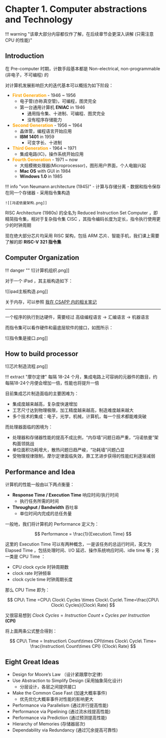 # Chapter 1. Computer abstractions and Technology

!!! warning "该章大部分内容都仅作了解，在后续章节会更深入讲解 (只需注意 CPU 的性能)"

## Introduction

在 Pre-computer 时期，计数手段基本都是 Non-electrical, non-programmable (非电子，不可编程) 的

对计算机发展影响巨大的迭代基本可以概括为如下阶段：

- <font color="orange">**First Generation**</font> - 1946 ~ 1956
	- 电子管(亦称真空管)，可编程，图灵完全
	- 第一台通用计算机 **ENIAC** in 1946
		- 通用指令集、十进制、可编程、图灵完全
		- 没有程序存储能力
- <font color="orange">**Second Generation**</font> - 1956 ~ 1964
	- 晶体管，编程语言开始应用
	- **IBM 1401** in 1959
		- 可变字长、十进制
- <font color="orange">**Third Generation**</font> - 1964 ~ 1971
	- 集成电路(IC)，操作系统开始应用
- <font color="orange">**Fourth Generation**</font> - 1971 ~ now
	- 大规模微处理器(Microprocessor)，图形用户界面，个人电脑兴起
	- **Mac OS** with GUI in 1984
	- **Windows 1.0** in 1985

!!! info "von Neumann architecture (1945)"
	- 计算与存储分离
	- 数据和指令保存在同一个存储器
	- 采用指令集构造
	
	![[冯诺依曼架构.png]]




RISC Architecture (1980s) 的全名为 Reduced Instruction Set Computer ，即精简指令集，相对于复杂指令集 CISC ，其指令编码长度为定长，指令执行使用更少的时钟周期

现在绝大部分芯片均采用 RISC 架构，包括 ARM 芯片、智能手机，我们课上需要了解的即 **RISC-V 321 指令集**

## Computer Organization

!!! danger ""
	![[计算机组织.png]]

对于一个 iPad ，其主板构造如下：

![[ipad主板构造.png]]

关于内存，可以参照 [我在 CSAPP 内的相关笔记](https://www.nimisora.top/%E8%AF%BE%E5%A4%96%E7%A7%AF%E7%B4%AF/CSAPP/Chapter6/) 

---

一个程序的执行到达硬件，需要经过 高级编程语言 → 汇编语言 → 机器语言

而指令集可以看作硬件和最底层软件的接口，如图所示：

![[指令集是接口.png]]

## How to build processor

![[芯片制造流程.png]]

!!! extract "摩尔定律"
	每隔 18-24 个月，集成电路上可容纳的元器件的数目，约每隔18-24个月便会增加一倍，性能也将提升一倍

目前集成芯片制造面临的主要困难为：

- 集成度越来越高，复杂度快速增加
- 工艺尺寸达到物理极限，加工精度越来越高，制造难度越来越大
- 多个技术的集成：电子，光学，机械，计算机，每一个技术都能难突破


而处理器面临的困境为：

- 处理器和存储器性能的提高不成比例，“内存墙”问题日趋严重，“冯诺依曼”架构面领挑战
- 单位面积功耗增大，散热问题日趋严峻，“功耗墙”问题凸显
- 受物理规律限制，摩尔定律面临失效，靠工艺进步获得的性能红利逐渐减弱


## Performance and Idea

计算机的性能一般由以下两点衡量：

- **Response Time / Execution Time** 响应时间/执行时间
	- 执行任务所需的时间
- **Throughput / Bandwidth** 吞吐率
	- 单位时间内完成的总任务量

一般地，我们将计算机的 Performance 定义为：

$$
Performance = \frac{1}{Execution\ Time}
$$

这里的 Execution Time 可以有两种概念，一是该任务的总运行时间，英文为 Elapsed Time ，包括处理时间、I/O 延迟、操作系统响应时间、idle time 等；另一类是 CPU Time ：

- CPU clock cycle 时钟周期数
- clock rate 时钟频率
- clock cycle time 时钟周期长度

那么 CPU Time 即为：

$$
CPU\ Time =CPU\ Clock\ Cycles \times Clock\ Cycle\ Time=\frac{CPU\ Clock\ Cycles}{Clock\ Rate} 
$$

又很容易想到 $Clock\ Cycles=Instruction\ Count\times Cycles\ per\ Instruction$ **(CPI)**

将上面两条公式整合得到：

$$
CPU\ Time = Instruction\ Count\times CPI\times Clock\ Cycle\ Time= \frac{Instruction\ Count\times CPI} {Clock\ Rate}
$$

## Eight Great Ideas

- Design for Moore’s Law （设计紧跟摩尔定律）
- Use Abstraction to Simplify Design (采用抽象简化设计)
	- 分层设计，各层之间提供接口
- Make the Common Case Fast (加速大概率事件)
	- 优先优化大概率事件对性能的影响更大
- Performance via Parallelism (通过并行提高性能)
- Performance via Pipelining (通过流水线提高性能)
- Performance via Prediction (通过预测提高性能)
- Hierarchy of Memories (存储器层次)
- Dependability via Redundancy (通过冗余提高可靠性)

